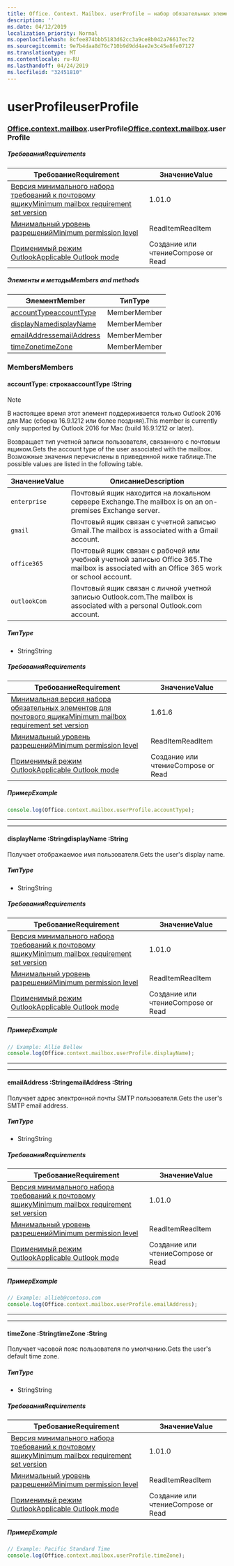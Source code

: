 ```yaml
---
title: Office. Context. Mailbox. userProfile — набор обязательных элементов 1,7
description: ''
ms.date: 04/12/2019
localization_priority: Normal
ms.openlocfilehash: 8cfee874bbb5183d62cc3a9ce8b042a76617ec72
ms.sourcegitcommit: 9e7b4daa8d76c710b9d9dd4ae2e3c45e8fe07127
ms.translationtype: MT
ms.contentlocale: ru-RU
ms.lasthandoff: 04/24/2019
ms.locfileid: "32451810"
---
```

# <a name="userprofile"></a><span data-ttu-id="83a69-102">userProfile</span><span class="sxs-lookup"><span data-stu-id="83a69-102">userProfile</span></span>

### <a name="officeofficemdcontextofficecontextmdmailboxofficecontextmailboxmduserprofile"></a><span data-ttu-id="83a69-103">[Office](Office.md)[.context](Office.context.md)[.mailbox](Office.context.mailbox.md).userProfile</span><span class="sxs-lookup"><span data-stu-id="83a69-103">[Office](Office.md)[.context](Office.context.md)[.mailbox](Office.context.mailbox.md).userProfile</span></span>

##### <a name="requirements"></a><span data-ttu-id="83a69-104">Требования</span><span class="sxs-lookup"><span data-stu-id="83a69-104">Requirements</span></span>

|<span data-ttu-id="83a69-105">Требование</span><span class="sxs-lookup"><span data-stu-id="83a69-105">Requirement</span></span>| <span data-ttu-id="83a69-106">Значение</span><span class="sxs-lookup"><span data-stu-id="83a69-106">Value</span></span>|
|---|---|
|[<span data-ttu-id="83a69-107">Версия минимального набора требований к почтовому ящику</span><span class="sxs-lookup"><span data-stu-id="83a69-107">Minimum mailbox requirement set version</span></span>](/office/dev/add-ins/reference/requirement-sets/outlook-api-requirement-sets)| <span data-ttu-id="83a69-108">1.0</span><span class="sxs-lookup"><span data-stu-id="83a69-108">1.0</span></span>|
|[<span data-ttu-id="83a69-109">Минимальный уровень разрешений</span><span class="sxs-lookup"><span data-stu-id="83a69-109">Minimum permission level</span></span>](/outlook/add-ins/understanding-outlook-add-in-permissions)| <span data-ttu-id="83a69-110">ReadItem</span><span class="sxs-lookup"><span data-stu-id="83a69-110">ReadItem</span></span>|
|[<span data-ttu-id="83a69-111">Применимый режим Outlook</span><span class="sxs-lookup"><span data-stu-id="83a69-111">Applicable Outlook mode</span></span>](/outlook/add-ins/#extension-points)| <span data-ttu-id="83a69-112">Создание или чтение</span><span class="sxs-lookup"><span data-stu-id="83a69-112">Compose or Read</span></span>|

##### <a name="members-and-methods"></a><span data-ttu-id="83a69-113">Элементы и методы</span><span class="sxs-lookup"><span data-stu-id="83a69-113">Members and methods</span></span>

| <span data-ttu-id="83a69-114">Элемент</span><span class="sxs-lookup"><span data-stu-id="83a69-114">Member</span></span> | <span data-ttu-id="83a69-115">Тип</span><span class="sxs-lookup"><span data-stu-id="83a69-115">Type</span></span> |
|--------|------|
| [<span data-ttu-id="83a69-116">accountType</span><span class="sxs-lookup"><span data-stu-id="83a69-116">accountType</span></span>](#accounttype-string) | <span data-ttu-id="83a69-117">Member</span><span class="sxs-lookup"><span data-stu-id="83a69-117">Member</span></span> |
| [<span data-ttu-id="83a69-118">displayName</span><span class="sxs-lookup"><span data-stu-id="83a69-118">displayName</span></span>](#displayname-string) | <span data-ttu-id="83a69-119">Member</span><span class="sxs-lookup"><span data-stu-id="83a69-119">Member</span></span> |
| [<span data-ttu-id="83a69-120">emailAddress</span><span class="sxs-lookup"><span data-stu-id="83a69-120">emailAddress</span></span>](#emailaddress-string) | <span data-ttu-id="83a69-121">Member</span><span class="sxs-lookup"><span data-stu-id="83a69-121">Member</span></span> |
| [<span data-ttu-id="83a69-122">timeZone</span><span class="sxs-lookup"><span data-stu-id="83a69-122">timeZone</span></span>](#timezone-string) | <span data-ttu-id="83a69-123">Member</span><span class="sxs-lookup"><span data-stu-id="83a69-123">Member</span></span> |

### <a name="members"></a><span data-ttu-id="83a69-124">Members</span><span class="sxs-lookup"><span data-stu-id="83a69-124">Members</span></span>

####  <a name="accounttype-string"></a><span data-ttu-id="83a69-125">accountType: строка</span><span class="sxs-lookup"><span data-stu-id="83a69-125">accountType :String</span></span>

> [!NOTE]
> <span data-ttu-id="83a69-126">В настоящее время этот элемент поддерживается только Outlook 2016 для Mac (сборка 16.9.1212 или более поздняя).</span><span class="sxs-lookup"><span data-stu-id="83a69-126">This member is currently only supported by Outlook 2016 for Mac (build 16.9.1212 or later).</span></span>

<span data-ttu-id="83a69-127">Возвращает тип учетной записи пользователя, связанного с почтовым ящиком.</span><span class="sxs-lookup"><span data-stu-id="83a69-127">Gets the account type of the user associated with the mailbox.</span></span> <span data-ttu-id="83a69-128">Возможные значения перечислены в приведенной ниже таблице.</span><span class="sxs-lookup"><span data-stu-id="83a69-128">The possible values are listed in the following table.</span></span>

| <span data-ttu-id="83a69-129">Значение</span><span class="sxs-lookup"><span data-stu-id="83a69-129">Value</span></span> | <span data-ttu-id="83a69-130">Описание</span><span class="sxs-lookup"><span data-stu-id="83a69-130">Description</span></span> |
|-------|-------------|
| `enterprise` | <span data-ttu-id="83a69-131">Почтовый ящик находится на локальном сервере Exchange.</span><span class="sxs-lookup"><span data-stu-id="83a69-131">The mailbox is on an on-premises Exchange server.</span></span> |
| `gmail` | <span data-ttu-id="83a69-132">Почтовый ящик связан с учетной записью Gmail.</span><span class="sxs-lookup"><span data-stu-id="83a69-132">The mailbox is associated with a Gmail account.</span></span> |
| `office365` | <span data-ttu-id="83a69-133">Почтовый ящик связан с рабочей или учебной учетной записью Office 365.</span><span class="sxs-lookup"><span data-stu-id="83a69-133">The mailbox is associated with an Office 365 work or school account.</span></span> |
| `outlookCom` | <span data-ttu-id="83a69-134">Почтовый ящик связан с личной учетной записью Outlook.com.</span><span class="sxs-lookup"><span data-stu-id="83a69-134">The mailbox is associated with a personal Outlook.com account.</span></span> |

##### <a name="type"></a><span data-ttu-id="83a69-135">Тип</span><span class="sxs-lookup"><span data-stu-id="83a69-135">Type</span></span>

*   <span data-ttu-id="83a69-136">String</span><span class="sxs-lookup"><span data-stu-id="83a69-136">String</span></span>

##### <a name="requirements"></a><span data-ttu-id="83a69-137">Требования</span><span class="sxs-lookup"><span data-stu-id="83a69-137">Requirements</span></span>

|<span data-ttu-id="83a69-138">Требование</span><span class="sxs-lookup"><span data-stu-id="83a69-138">Requirement</span></span>| <span data-ttu-id="83a69-139">Значение</span><span class="sxs-lookup"><span data-stu-id="83a69-139">Value</span></span>|
|---|---|
|[<span data-ttu-id="83a69-140">Минимальная версия набора обязательных элементов для почтового ящика</span><span class="sxs-lookup"><span data-stu-id="83a69-140">Minimum mailbox requirement set version</span></span>](/office/dev/add-ins/reference/requirement-sets/outlook-api-requirement-sets)| <span data-ttu-id="83a69-141">1.6</span><span class="sxs-lookup"><span data-stu-id="83a69-141">1.6</span></span> |
|[<span data-ttu-id="83a69-142">Минимальный уровень разрешений</span><span class="sxs-lookup"><span data-stu-id="83a69-142">Minimum permission level</span></span>](/outlook/add-ins/understanding-outlook-add-in-permissions)| <span data-ttu-id="83a69-143">ReadItem</span><span class="sxs-lookup"><span data-stu-id="83a69-143">ReadItem</span></span>|
|[<span data-ttu-id="83a69-144">Применимый режим Outlook</span><span class="sxs-lookup"><span data-stu-id="83a69-144">Applicable Outlook mode</span></span>](/outlook/add-ins/#extension-points)| <span data-ttu-id="83a69-145">Создание или чтение</span><span class="sxs-lookup"><span data-stu-id="83a69-145">Compose or Read</span></span>|

##### <a name="example"></a><span data-ttu-id="83a69-146">Пример</span><span class="sxs-lookup"><span data-stu-id="83a69-146">Example</span></span>

```javascript
console.log(Office.context.mailbox.userProfile.accountType);
```

---
---

####  <a name="displayname-string"></a><span data-ttu-id="83a69-147">displayName :String</span><span class="sxs-lookup"><span data-stu-id="83a69-147">displayName :String</span></span>

<span data-ttu-id="83a69-148">Получает отображаемое имя пользователя.</span><span class="sxs-lookup"><span data-stu-id="83a69-148">Gets the user's display name.</span></span>

##### <a name="type"></a><span data-ttu-id="83a69-149">Тип</span><span class="sxs-lookup"><span data-stu-id="83a69-149">Type</span></span>

*   <span data-ttu-id="83a69-150">String</span><span class="sxs-lookup"><span data-stu-id="83a69-150">String</span></span>

##### <a name="requirements"></a><span data-ttu-id="83a69-151">Требования</span><span class="sxs-lookup"><span data-stu-id="83a69-151">Requirements</span></span>

|<span data-ttu-id="83a69-152">Требование</span><span class="sxs-lookup"><span data-stu-id="83a69-152">Requirement</span></span>| <span data-ttu-id="83a69-153">Значение</span><span class="sxs-lookup"><span data-stu-id="83a69-153">Value</span></span>|
|---|---|
|[<span data-ttu-id="83a69-154">Версия минимального набора требований к почтовому ящику</span><span class="sxs-lookup"><span data-stu-id="83a69-154">Minimum mailbox requirement set version</span></span>](/office/dev/add-ins/reference/requirement-sets/outlook-api-requirement-sets)| <span data-ttu-id="83a69-155">1.0</span><span class="sxs-lookup"><span data-stu-id="83a69-155">1.0</span></span>|
|[<span data-ttu-id="83a69-156">Минимальный уровень разрешений</span><span class="sxs-lookup"><span data-stu-id="83a69-156">Minimum permission level</span></span>](/outlook/add-ins/understanding-outlook-add-in-permissions)| <span data-ttu-id="83a69-157">ReadItem</span><span class="sxs-lookup"><span data-stu-id="83a69-157">ReadItem</span></span>|
|[<span data-ttu-id="83a69-158">Применимый режим Outlook</span><span class="sxs-lookup"><span data-stu-id="83a69-158">Applicable Outlook mode</span></span>](/outlook/add-ins/#extension-points)| <span data-ttu-id="83a69-159">Создание или чтение</span><span class="sxs-lookup"><span data-stu-id="83a69-159">Compose or Read</span></span>|

##### <a name="example"></a><span data-ttu-id="83a69-160">Пример</span><span class="sxs-lookup"><span data-stu-id="83a69-160">Example</span></span>

```javascript
// Example: Allie Bellew
console.log(Office.context.mailbox.userProfile.displayName);
```

---
---

####  <a name="emailaddress-string"></a><span data-ttu-id="83a69-161">emailAddress :String</span><span class="sxs-lookup"><span data-stu-id="83a69-161">emailAddress :String</span></span>

<span data-ttu-id="83a69-162">Получает адрес электронной почты SMTP пользователя.</span><span class="sxs-lookup"><span data-stu-id="83a69-162">Gets the user's SMTP email address.</span></span>

##### <a name="type"></a><span data-ttu-id="83a69-163">Тип</span><span class="sxs-lookup"><span data-stu-id="83a69-163">Type</span></span>

*   <span data-ttu-id="83a69-164">String</span><span class="sxs-lookup"><span data-stu-id="83a69-164">String</span></span>

##### <a name="requirements"></a><span data-ttu-id="83a69-165">Требования</span><span class="sxs-lookup"><span data-stu-id="83a69-165">Requirements</span></span>

|<span data-ttu-id="83a69-166">Требование</span><span class="sxs-lookup"><span data-stu-id="83a69-166">Requirement</span></span>| <span data-ttu-id="83a69-167">Значение</span><span class="sxs-lookup"><span data-stu-id="83a69-167">Value</span></span>|
|---|---|
|[<span data-ttu-id="83a69-168">Версия минимального набора требований к почтовому ящику</span><span class="sxs-lookup"><span data-stu-id="83a69-168">Minimum mailbox requirement set version</span></span>](/office/dev/add-ins/reference/requirement-sets/outlook-api-requirement-sets)| <span data-ttu-id="83a69-169">1.0</span><span class="sxs-lookup"><span data-stu-id="83a69-169">1.0</span></span>|
|[<span data-ttu-id="83a69-170">Минимальный уровень разрешений</span><span class="sxs-lookup"><span data-stu-id="83a69-170">Minimum permission level</span></span>](/outlook/add-ins/understanding-outlook-add-in-permissions)| <span data-ttu-id="83a69-171">ReadItem</span><span class="sxs-lookup"><span data-stu-id="83a69-171">ReadItem</span></span>|
|[<span data-ttu-id="83a69-172">Применимый режим Outlook</span><span class="sxs-lookup"><span data-stu-id="83a69-172">Applicable Outlook mode</span></span>](/outlook/add-ins/#extension-points)| <span data-ttu-id="83a69-173">Создание или чтение</span><span class="sxs-lookup"><span data-stu-id="83a69-173">Compose or Read</span></span>|

##### <a name="example"></a><span data-ttu-id="83a69-174">Пример</span><span class="sxs-lookup"><span data-stu-id="83a69-174">Example</span></span>

```javascript
// Example: allieb@contoso.com
console.log(Office.context.mailbox.userProfile.emailAddress);
```

---
---

####  <a name="timezone-string"></a><span data-ttu-id="83a69-175">timeZone :String</span><span class="sxs-lookup"><span data-stu-id="83a69-175">timeZone :String</span></span>

<span data-ttu-id="83a69-176">Получает часовой пояс пользователя по умолчанию.</span><span class="sxs-lookup"><span data-stu-id="83a69-176">Gets the user's default time zone.</span></span>

##### <a name="type"></a><span data-ttu-id="83a69-177">Тип</span><span class="sxs-lookup"><span data-stu-id="83a69-177">Type</span></span>

*   <span data-ttu-id="83a69-178">String</span><span class="sxs-lookup"><span data-stu-id="83a69-178">String</span></span>

##### <a name="requirements"></a><span data-ttu-id="83a69-179">Требования</span><span class="sxs-lookup"><span data-stu-id="83a69-179">Requirements</span></span>

|<span data-ttu-id="83a69-180">Требование</span><span class="sxs-lookup"><span data-stu-id="83a69-180">Requirement</span></span>| <span data-ttu-id="83a69-181">Значение</span><span class="sxs-lookup"><span data-stu-id="83a69-181">Value</span></span>|
|---|---|
|[<span data-ttu-id="83a69-182">Версия минимального набора требований к почтовому ящику</span><span class="sxs-lookup"><span data-stu-id="83a69-182">Minimum mailbox requirement set version</span></span>](/office/dev/add-ins/reference/requirement-sets/outlook-api-requirement-sets)| <span data-ttu-id="83a69-183">1.0</span><span class="sxs-lookup"><span data-stu-id="83a69-183">1.0</span></span>|
|[<span data-ttu-id="83a69-184">Минимальный уровень разрешений</span><span class="sxs-lookup"><span data-stu-id="83a69-184">Minimum permission level</span></span>](/outlook/add-ins/understanding-outlook-add-in-permissions)| <span data-ttu-id="83a69-185">ReadItem</span><span class="sxs-lookup"><span data-stu-id="83a69-185">ReadItem</span></span>|
|[<span data-ttu-id="83a69-186">Применимый режим Outlook</span><span class="sxs-lookup"><span data-stu-id="83a69-186">Applicable Outlook mode</span></span>](/outlook/add-ins/#extension-points)| <span data-ttu-id="83a69-187">Создание или чтение</span><span class="sxs-lookup"><span data-stu-id="83a69-187">Compose or Read</span></span>|

##### <a name="example"></a><span data-ttu-id="83a69-188">Пример</span><span class="sxs-lookup"><span data-stu-id="83a69-188">Example</span></span>

```javascript
// Example: Pacific Standard Time
console.log(Office.context.mailbox.userProfile.timeZone);
```
